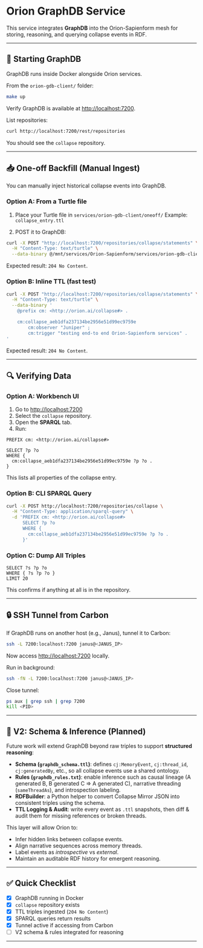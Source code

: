 # Orion GraphDB Service

This service integrates **GraphDB** into the Orion-Sapienform mesh for storing, reasoning, and querying collapse events in RDF.

---

## 🚀 Starting GraphDB

GraphDB runs inside Docker alongside Orion services.

From the `orion-gdb-client/` folder:

```bash
make up
```

Verify GraphDB is available at [http://localhost:7200](http://localhost:7200).

List repositories:

```bash
curl http://localhost:7200/rest/repositories
```

You should see the `collapse` repository.

---

## 📥 One-off Backfill (Manual Ingest)

You can manually inject historical collapse events into GraphDB.

### Option A: From a Turtle file

1. Place your Turtle file in `services/orion-gdb-client/oneoff/`
   Example: `collapse_entry.ttl`

2. POST it to GraphDB:

```bash
curl -X POST "http://localhost:7200/repositories/collapse/statements" \
  -H "Content-Type: text/turtle" \
  --data-binary @/mnt/services/Orion-Sapienform/services/orion-gdb-client/oneoff/collapse_entry.ttl
```

Expected result: `204 No Content`.

### Option B: Inline TTL (fast test)

```bash
curl -X POST "http://localhost:7200/repositories/collapse/statements" \
  -H "Content-Type: text/turtle" \
  --data-binary '
    @prefix cm: <http://orion.ai/collapse#> .

    cm:collapse_aeb1dfa237134be2956e51d99ec9759e
        cm:observer "Juniper" ;
        cm:trigger "testing end-to end Orion-Sapienform services" .
'
```

Expected result: `204 No Content`.

---

## 🔍 Verifying Data

### Option A: Workbench UI

1. Go to [http://localhost:7200](http://localhost:7200)
2. Select the `collapse` repository.
3. Open the **SPARQL** tab.
4. Run:

```sparql
PREFIX cm: <http://orion.ai/collapse#>

SELECT ?p ?o
WHERE {
  cm:collapse_aeb1dfa237134be2956e51d99ec9759e ?p ?o .
}
```

This lists all properties of the collapse entry.

### Option B: CLI SPARQL Query

```bash
curl -X POST http://localhost:7200/repositories/collapse \
  -H "Content-Type: application/sparql-query" \
  -d 'PREFIX cm: <http://orion.ai/collapse#>
      SELECT ?p ?o
      WHERE {
        cm:collapse_aeb1dfa237134be2956e51d99ec9759e ?p ?o .
      }'
```

### Option C: Dump All Triples

```sparql
SELECT ?s ?p ?o
WHERE { ?s ?p ?o }
LIMIT 20
```

This confirms if anything at all is in the repository.

---

## 🔒 SSH Tunnel from Carbon

If GraphDB runs on another host (e.g., Janus), tunnel it to Carbon:

```bash
ssh -L 7200:localhost:7200 janus@<JANUS_IP>
```

Now access [http://localhost:7200](http://localhost:7200) locally.

Run in background:

```bash
ssh -fN -L 7200:localhost:7200 janus@<JANUS_IP>
```

Close tunnel:

```bash
ps aux | grep ssh | grep 7200
kill <PID>
```

---

## 🧠 V2: Schema & Inference (Planned)

Future work will extend GraphDB beyond raw triples to support **structured reasoning**:

* **Schema (`graphdb_schema.ttl`)**: defines `cj:MemoryEvent`, `cj:thread_id`, `cj:generatedBy`, etc., so all collapse events use a shared ontology.
* **Rules (`graphdb_rules.txt`)**: enable inference such as causal lineage (A generated B, B generated C ⇒ A generated C), narrative threading (`sameThreadAs`), and introspection labeling.
* **RDFBuilder**: a Python helper to convert Collapse Mirror JSON into consistent triples using the schema.
* **TTL Logging & Audit**: write every event as `.ttl` snapshots, then diff & audit them for missing references or broken threads.

This layer will allow Orion to:

* Infer hidden links between collapse events.
* Align narrative sequences across memory threads.
* Label events as *introspective* vs *external*.
* Maintain an auditable RDF history for emergent reasoning.

---

## ✅ Quick Checklist

* [x] GraphDB running in Docker
* [x] `collapse` repository exists
* [x] TTL triples ingested (`204 No Content`)
* [x] SPARQL queries return results
* [x] Tunnel active if accessing from Carbon
* [ ] V2 schema & rules integrated for reasoning

---
